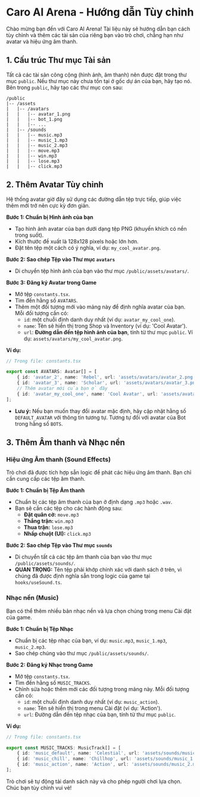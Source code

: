# Caro AI Arena - Hướng dẫn Tùy chỉnh

Chào mừng bạn đến với Caro AI Arena! Tài liệu này sẽ hướng dẫn bạn cách tùy chỉnh và thêm các tài sản của riêng bạn vào trò chơi, chẳng hạn như avatar và hiệu ứng âm thanh.

## 1. Cấu trúc Thư mục Tài sản

Tất cả các tài sản công cộng (hình ảnh, âm thanh) nên được đặt trong thư mục `public`. Nếu thư mục này chưa tồn tại ở gốc dự án của bạn, hãy tạo nó. Bên trong `public`, hãy tạo các thư mục con sau:

```
/public
|-- /assets
|   |-- /avatars
|   |   |-- avatar_1.png
|   |   |-- bot_1.png
|   |   |-- ...
|   |-- /sounds
|   |   |-- music.mp3
|   |   |-- music_1.mp3
|   |   |-- music_2.mp3
|   |   |-- move.mp3
|   |   |-- win.mp3
|   |   |-- lose.mp3
|   |   |-- click.mp3
```

## 2. Thêm Avatar Tùy chỉnh

Hệ thống avatar giờ đây sử dụng các đường dẫn tệp trực tiếp, giúp việc thêm mới trở nên cực kỳ đơn giản.

**Bước 1: Chuẩn bị Hình ảnh của bạn**

*   Tạo hình ảnh avatar của bạn dưới dạng tệp PNG (khuyến khích có nền trong suốt).
*   Kích thước đề xuất là 128x128 pixels hoặc lớn hơn.
*   Đặt tên tệp một cách có ý nghĩa, ví dụ: `my_cool_avatar.png`.

**Bước 2: Sao chép Tệp vào Thư mục `avatars`**

*   Di chuyển tệp hình ảnh của bạn vào thư mục `/public/assets/avatars/`.

**Bước 3: Đăng ký Avatar trong Game**

*   Mở tệp `constants.tsx`.
*   Tìm đến hằng số `AVATARS`.
*   Thêm một đối tượng mới vào mảng này để định nghĩa avatar của bạn. Mỗi đối tượng cần có:
    *   `id`: một chuỗi định danh duy nhất (ví dụ: `avatar_my_cool_one`).
    *   `name`: Tên sẽ hiển thị trong Shop và Inventory (ví dụ: 'Cool Avatar').
    *   `url`: **Đường dẫn đến tệp hình ảnh của bạn**, tính từ thư mục `public`. Ví dụ: `assets/avatars/my_cool_avatar.png`.

**Ví dụ:**

```typescript
// Trong file: constants.tsx

export const AVATARS: Avatar[] = [
    { id: 'avatar_2', name: 'Rebel', url: 'assets/avatars/avatar_2.png' },
    { id: 'avatar_3', name: 'Scholar', url: 'assets/avatars/avatar_3.png' },
    // Thêm avatar mới của bạn ở đây
    { id: 'avatar_my_cool_one', name: 'Cool Avatar', url: 'assets/avatars/my_cool_avatar.png' },
];
```

*   **Lưu ý:** Nếu bạn muốn thay đổi avatar mặc định, hãy cập nhật hằng số `DEFAULT_AVATAR` với thông tin tương tự. Tương tự đối với avatar của Bot trong hằng số `BOTS`.

## 3. Thêm Âm thanh và Nhạc nền

### Hiệu ứng Âm thanh (Sound Effects)

Trò chơi đã được tích hợp sẵn logic để phát các hiệu ứng âm thanh. Bạn chỉ cần cung cấp các tệp âm thanh.

**Bước 1: Chuẩn bị Tệp Âm thanh**

*   Chuẩn bị các tệp âm thanh của bạn ở định dạng `.mp3` hoặc `.wav`.
*   Bạn sẽ cần các tệp cho các hành động sau:
    *   **Đặt quân cờ:** `move.mp3`
    *   **Thắng trận:** `win.mp3`
    *   **Thua trận:** `lose.mp3`
    *   **Nhấp chuột (UI):** `click.mp3`

**Bước 2: Sao chép Tệp vào Thư mục `sounds`**

*   Di chuyển tất cả các tệp âm thanh của bạn vào thư mục `/public/assets/sounds/`.
*   **QUAN TRỌNG:** Tên tệp phải khớp chính xác với danh sách ở trên, vì chúng đã được định nghĩa sẵn trong logic của game tại `hooks/useSound.ts`.

### Nhạc nền (Music)

Bạn có thể thêm nhiều bản nhạc nền và lựa chọn chúng trong menu Cài đặt của game.

**Bước 1: Chuẩn bị Tệp Nhạc**

*   Chuẩn bị các tệp nhạc của bạn, ví dụ: `music.mp3`, `music_1.mp3`, `music_2.mp3`.
*   Sao chép chúng vào thư mục `/public/assets/sounds/`.

**Bước 2: Đăng ký Nhạc trong Game**

*   Mở tệp `constants.tsx`.
*   Tìm đến hằng số `MUSIC_TRACKS`.
*   Chỉnh sửa hoặc thêm mới các đối tượng trong mảng này. Mỗi đối tượng cần có:
    *   `id`: một chuỗi định danh duy nhất (ví dụ: `music_action`).
    *   `name`: Tên sẽ hiển thị trong menu Cài đặt (ví dụ: 'Action').
    *   `url`: Đường dẫn đến tệp nhạc của bạn, tính từ thư mục `public`.

**Ví dụ:**

```typescript
// Trong file: constants.tsx

export const MUSIC_TRACKS: MusicTrack[] = [
    { id: 'music_default', name: 'Celestial', url: 'assets/sounds/music.mp3' },
    { id: 'music_chill', name: 'Chillhop', url: 'assets/sounds/music_1.mp3' },
    { id: 'music_action', name: 'Action', url: 'assets/sounds/music_2.mp3' },
];
```

Trò chơi sẽ tự động tải danh sách này và cho phép người chơi lựa chọn. Chúc bạn tùy chỉnh vui vẻ!